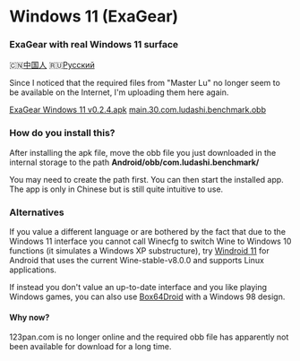 # Windows 11 (ExaGear)
### ExaGear with real Windows 11 surface
🇨🇳[中国人](https://github.com/Android-PowerUser/Windows_11-ExaGear/blob/main/README%20China.md) 🇷🇺[Русский](https://github.com/Android-PowerUser/Windows_11-ExaGear/blob/main/README%20Russia.md)


Since I noticed that the required files from "Master Lu" no longer seem to be available on the Internet, I'm uploading them here again.

[ExaGear Windows 11 v0.2.4.apk](https://github.com/Android-PowerUser/Windows_11-ExaGear/releases/download/v0.2.4%2F30/ExaGear.PC_0.2.4.apk)
[main.30.com.ludashi.benchmark.obb](https://github.com/Android-PowerUser/Windows_11-ExaGear/releases/download/v0.2.4%2F30/main.30.com.ludashi.benchmark.obb)


### How do you install this?

After installing the apk file, move the obb file you just downloaded in the internal storage to the path
**Android/obb/com.ludashi.benchmark/**

You may need to create the path first. You can then start the installed app. The app is only in Chinese but is still quite intuitive to use.

### Alternatives

If you value a different language or are bothered by the fact that due to the Windows 11 interface you cannot call Winecfg to switch Wine to Windows 10 functions (it simulates a Windows XP substructure), try [Windroid 11](https://github.com/Android-PowerUser/Windroid_11) for Android that uses the current Wine-stable-v8.0.0 and supports Linux applications.

If instead you don't value an up-to-date interface and you like playing Windows games, you can also use [Box64Droid](https://github.com/Ilya114/Box64Droid) with a Windows 98 design.


#### Why now?

123pan.com is no longer online and the required obb file has apparently not been available for download for a long time.

